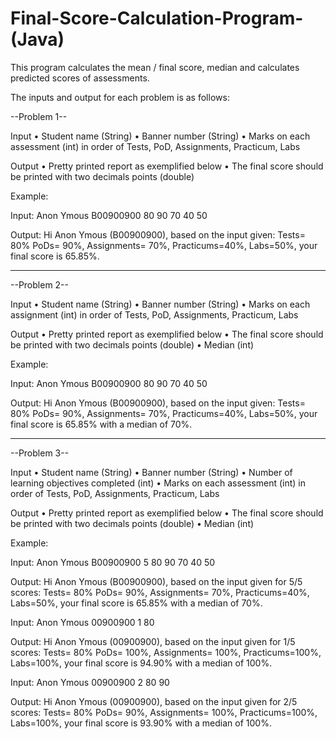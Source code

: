# Final-Score-Calculation-Program-(Java)
This program calculates the mean / final score, median and calculates predicted scores of assessments.


The inputs and output for each problem is as follows:

--Problem 1-- 

Input
• Student name (String)
• Banner number (String)
• Marks on each assessment (int) in order of Tests, PoD, Assignments, Practicum, Labs

Output
• Pretty printed report as exemplified below
• The final score should be printed with two decimals points (double)


Example:

Input:
Anon Ymous
B00900900
80
90
70
40
50

Output: Hi Anon Ymous (B00900900), based on the input given: Tests= 80% PoDs= 90%, Assignments= 70%, Practicums=40%, Labs=50%, your final score is 65.85%.
_______________________________________________________________________________________________________________________________________________________________________

--Problem 2--

Input
• Student name (String)
• Banner number (String)
• Marks on each assignment (int) in order of Tests, PoD, Assignments, Practicum, Labs

Output
• Pretty printed report as exemplified below
• The final score should be printed with two decimals points (double)
• Median (int)


Example:

Input:
Anon Ymous
B00900900
80
90
70
40
50

Output: Hi Anon Ymous (B00900900), based on the input given: Tests= 80% PoDs= 90%, Assignments= 70%, Practicums=40%, Labs=50%, your final score is 65.85% with a median of 70%.
_______________________________________________________________________________________________________________________________________________________________________

--Problem 3--

Input
• Student name (String)
• Banner number (String)
• Number of learning objectives completed (int)
• Marks on each assessment (int) in order of Tests, PoD, Assignments, Practicum, Labs

Output
• Pretty printed report as exemplified below
• The final score should be printed with two decimals points (double)
• Median (int)


Example:

Input:
Anon Ymous
B00900900
5
80
90
70
40
50

Output: Hi Anon Ymous (B00900900), based on the input given for 5/5 scores: Tests= 80% PoDs= 90%, Assignments= 70%, Practicums=40%, Labs=50%, your final score is 65.85% with a median of 70%.

Input:
Anon Ymous
00900900
1
80

Output: Hi Anon Ymous (00900900), based on the input given for 1/5 scores: Tests= 80% PoDs= 100%, Assignments= 100%, Practicums=100%, Labs=100%, your final score is 94.90% with a median of 100%.

Input:
Anon Ymous
00900900
2
80
90

Output: Hi Anon Ymous (00900900), based on the input given for 2/5 scores: Tests= 80% PoDs= 90%, Assignments= 100%, Practicums=100%, Labs=100%, your final score is 93.90% with a median of 100%.

